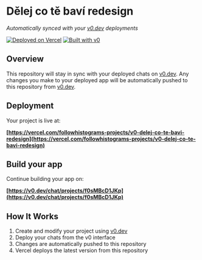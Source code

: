 # Dělej co tě baví redesign

*Automatically synced with your [v0.dev](https://v0.dev) deployments*

[![Deployed on Vercel](https://img.shields.io/badge/Deployed%20on-Vercel-black?style=for-the-badge&logo=vercel)](https://vercel.com/followhistograms-projects/v0-delej-co-te-bavi-redesign)
[![Built with v0](https://img.shields.io/badge/Built%20with-v0.dev-black?style=for-the-badge)](https://v0.dev/chat/projects/f0sMBcD1JKp)

## Overview

This repository will stay in sync with your deployed chats on [v0.dev](https://v0.dev).
Any changes you make to your deployed app will be automatically pushed to this repository from [v0.dev](https://v0.dev).

## Deployment

Your project is live at:

**[https://vercel.com/followhistograms-projects/v0-delej-co-te-bavi-redesign](https://vercel.com/followhistograms-projects/v0-delej-co-te-bavi-redesign)**

## Build your app

Continue building your app on:

**[https://v0.dev/chat/projects/f0sMBcD1JKp](https://v0.dev/chat/projects/f0sMBcD1JKp)**

## How It Works

1. Create and modify your project using [v0.dev](https://v0.dev)
2. Deploy your chats from the v0 interface
3. Changes are automatically pushed to this repository
4. Vercel deploys the latest version from this repository